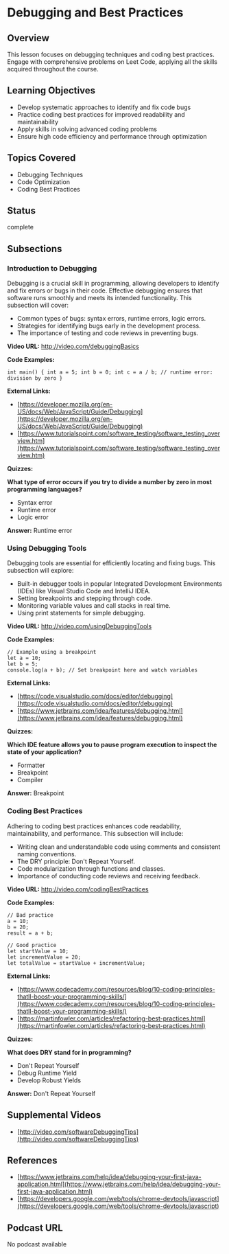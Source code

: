 # Debugging and Best Practices

## Overview

This lesson focuses on debugging techniques and coding best practices. Engage with comprehensive problems on Leet Code, applying all the skills acquired throughout the course.

## Learning Objectives

- Develop systematic approaches to identify and fix code bugs
- Practice coding best practices for improved readability and maintainability
- Apply skills in solving advanced coding problems
- Ensure high code efficiency and performance through optimization

## Topics Covered

- Debugging Techniques
- Code Optimization
- Coding Best Practices

## Status

complete

## Subsections

### Introduction to Debugging

Debugging is a crucial skill in programming, allowing developers to identify and fix errors or bugs in their code. Effective debugging ensures that software runs smoothly and meets its intended functionality. This subsection will cover:
- Common types of bugs: syntax errors, runtime errors, logic errors.
- Strategies for identifying bugs early in the development process.
- The importance of testing and code reviews in preventing bugs.

**Video URL:** http://video.com/debuggingBasics

**Code Examples:**

```
int main() { int a = 5; int b = 0; int c = a / b; // runtime error: division by zero }
```

**External Links:**

- [https://developer.mozilla.org/en-US/docs/Web/JavaScript/Guide/Debugging](https://developer.mozilla.org/en-US/docs/Web/JavaScript/Guide/Debugging)
- [https://www.tutorialspoint.com/software_testing/software_testing_overview.htm](https://www.tutorialspoint.com/software_testing/software_testing_overview.htm)

**Quizzes:**

**What type of error occurs if you try to divide a number by zero in most programming languages?**

- Syntax error
- Runtime error
- Logic error

**Answer:** Runtime error

### Using Debugging Tools

Debugging tools are essential for efficiently locating and fixing bugs. This subsection will explore:
- Built-in debugger tools in popular Integrated Development Environments (IDEs) like Visual Studio Code and IntelliJ IDEA.
- Setting breakpoints and stepping through code.
- Monitoring variable values and call stacks in real time.
- Using print statements for simple debugging.

**Video URL:** http://video.com/usingDebuggingTools

**Code Examples:**

```
// Example using a breakpoint
let a = 10;
let b = 5;
console.log(a + b); // Set breakpoint here and watch variables
```

**External Links:**

- [https://code.visualstudio.com/docs/editor/debugging](https://code.visualstudio.com/docs/editor/debugging)
- [https://www.jetbrains.com/idea/features/debugging.html](https://www.jetbrains.com/idea/features/debugging.html)

**Quizzes:**

**Which IDE feature allows you to pause program execution to inspect the state of your application?**

- Formatter
- Breakpoint
- Compiler

**Answer:** Breakpoint

### Coding Best Practices

Adhering to coding best practices enhances code readability, maintainability, and performance. This subsection will include:
- Writing clean and understandable code using comments and consistent naming conventions.
- The DRY principle: Don't Repeat Yourself.
- Code modularization through functions and classes.
- Importance of conducting code reviews and receiving feedback.

**Video URL:** http://video.com/codingBestPractices

**Code Examples:**

```
// Bad practice
a = 10;
b = 20;
result = a + b;

// Good practice
let startValue = 10;
let incrementValue = 20;
let totalValue = startValue + incrementValue;
```

**External Links:**

- [https://www.codecademy.com/resources/blog/10-coding-principles-thatll-boost-your-programming-skills/](https://www.codecademy.com/resources/blog/10-coding-principles-thatll-boost-your-programming-skills/)
- [https://martinfowler.com/articles/refactoring-best-practices.html](https://martinfowler.com/articles/refactoring-best-practices.html)

**Quizzes:**

**What does DRY stand for in programming?**

- Don't Repeat Yourself
- Debug Runtime Yield
- Develop Robust Yields

**Answer:** Don't Repeat Yourself

## Supplemental Videos

- [http://video.com/softwareDebuggingTips](http://video.com/softwareDebuggingTips)

## References

- [https://www.jetbrains.com/help/idea/debugging-your-first-java-application.html](https://www.jetbrains.com/help/idea/debugging-your-first-java-application.html)
- [https://developers.google.com/web/tools/chrome-devtools/javascript](https://developers.google.com/web/tools/chrome-devtools/javascript)

## Podcast URL

No podcast available